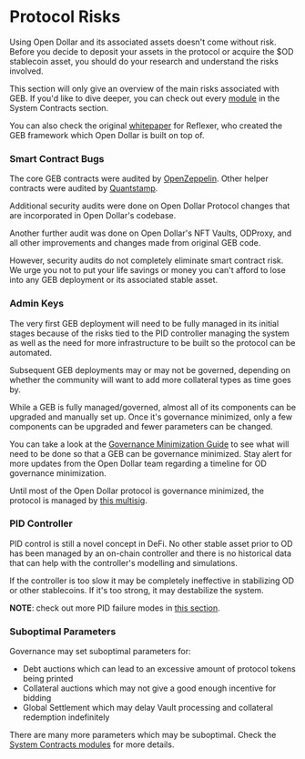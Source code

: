 # Protocol Risks

Using Open Dollar and its associated assets doesn't come without risk. Before you decide to deposit your assets in the protocol or acquire the $OD stablecoin asset, you should do your research and understand the risks involved.

This section will only give an overview of the main risks associated with GEB. If you'd like to dive deeper, you can check out every [module](/system-contracts/core) in the System Contracts section.

You can also check the original [whitepaper](https://github.com/reflexer-labs/whitepapers) for Reflexer, who created the GEB framework which Open Dollar is built on top of.

### Smart Contract Bugs

The core GEB contracts were audited by [OpenZeppelin](https://github.com/reflexer-labs/geb-audits/tree/master/open-zeppelin/core-contracts). Other helper contracts were audited by [Quantstamp](https://github.com/reflexer-labs/geb-audits/tree/master/quantstamp/helper-contracts).

Additional security audits were done on Open Dollar Protocol changes that are incorporated in Open Dollar's codebase.

Another further audit was done on Open Dollar's NFT Vaults, ODProxy, and all other improvements and changes made from original GEB code.

However, security audits do not completely eliminate smart contract risk. We urge you not to put your life savings or money you can't afford to lose into any GEB deployment or its associated stable asset.

### Admin Keys

The very first GEB deployment will need to be fully managed in its initial stages because of the risks tied to the PID controller managing the system as well as the need for more infrastructure to be built so the protocol can be automated.

Subsequent GEB deployments may or may not be governed, depending on whether the community will want to add more collateral types as time goes by.

While a GEB is fully managed/governed, almost all of its components can be upgraded and manually set up. Once it's governance minimized, only a few components can be upgraded and fewer parameters can be changed.

You can take a look at the [Governance Minimization Guide](https://docs.opendollar.com/ungovernance/governance-minimization-guide) to see what will need to be done so that a GEB can be governance minimized. Stay alert for more updates from the Open Dollar team regarding a timeline for OD governance minimization.

Until most of the Open Dollar protocol is governance minimized, the protocol is managed by [this multisig](https://etherscan.io/address/0x427A277eA53e25143B3b509C684aA4D0EB8bA01b).

### PID Controller

PID control is still a novel concept in DeFi. No other stable asset prior to OD has been managed by an on-chain controller and there is no historical data that can help with the controller's modelling and simulations.

If the controller is too slow it may be completely ineffective in stabilizing OD or other stablecoins. If it's too strong, it may destabilize the system.

**NOTE**: check out more PID failure modes in [this section](/risk/pid-failure-modes-and-responses).

### Suboptimal Parameters

Governance may set suboptimal parameters for:

* Debt auctions which can lead to an excessive amount of protocol tokens being printed
* Collateral auctions which may not give a good enough incentive for bidding
* Global Settlement which may delay Vault processing and collateral redemption indefinitely

There are many more parameters which may be suboptimal. Check the [System Contracts modules](/system-contracts/core) for more details.
